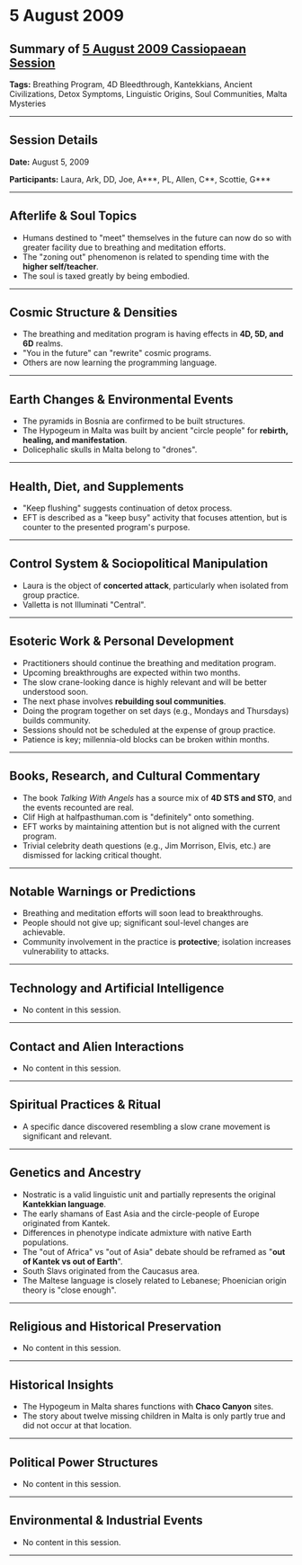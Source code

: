 # 5 August 2009

## Summary of [5 August 2009 Cassiopaean Session](https://cassiopaea.org/forum/threads/session-5-aug-2009.13206/)

**Tags:** Breathing Program, 4D Bleedthrough, Kantekkians, Ancient Civilizations, Detox Symptoms, Linguistic Origins, Soul Communities, Malta Mysteries

---

## Session Details

**Date:** August 5, 2009

**Participants:** Laura, Ark, DD, Joe, A***, PL, Allen, C**, Scottie, G***

---

## Afterlife & Soul Topics

- Humans destined to "meet" themselves in the future can now do so with greater facility due to breathing and meditation efforts.
- The "zoning out" phenomenon is related to spending time with the **higher self/teacher**.
- The soul is taxed greatly by being embodied.

---

## Cosmic Structure & Densities

- The breathing and meditation program is having effects in **4D, 5D, and 6D** realms.
- "You in the future" can "rewrite" cosmic programs.
- Others are now learning the programming language.

---

## Earth Changes & Environmental Events

- The pyramids in Bosnia are confirmed to be built structures.
- The Hypogeum in Malta was built by ancient "circle people" for **rebirth, healing, and manifestation**.
- Dolicephalic skulls in Malta belong to "drones".

---

## Health, Diet, and Supplements

- "Keep flushing" suggests continuation of detox process.
- EFT is described as a "keep busy" activity that focuses attention, but is counter to the presented program's purpose.

---

## Control System & Sociopolitical Manipulation

- Laura is the object of **concerted attack**, particularly when isolated from group practice.
- Valletta is not Illuminati "Central".

---

## Esoteric Work & Personal Development

- Practitioners should continue the breathing and meditation program.
- Upcoming breakthroughs are expected within two months.
- The slow crane-looking dance is highly relevant and will be better understood soon.
- The next phase involves **rebuilding soul communities**.
- Doing the program together on set days (e.g., Mondays and Thursdays) builds community.
- Sessions should not be scheduled at the expense of group practice.
- Patience is key; millennia-old blocks can be broken within months.

---

## Books, Research, and Cultural Commentary

- The book *Talking With Angels* has a source mix of **4D STS and STO**, and the events recounted are real.
- Clif High at halfpasthuman.com is "definitely" onto something.
- EFT works by maintaining attention but is not aligned with the current program.
- Trivial celebrity death questions (e.g., Jim Morrison, Elvis, etc.) are dismissed for lacking critical thought.

---

## Notable Warnings or Predictions

- Breathing and meditation efforts will soon lead to breakthroughs.
- People should not give up; significant soul-level changes are achievable.
- Community involvement in the practice is **protective**; isolation increases vulnerability to attacks.

---

## Technology and Artificial Intelligence

- No content in this session.

---

## Contact and Alien Interactions

- No content in this session.

---

## Spiritual Practices & Ritual

- A specific dance discovered resembling a slow crane movement is significant and relevant.

---

## Genetics and Ancestry

- Nostratic is a valid linguistic unit and partially represents the original **Kantekkian language**.
- The early shamans of East Asia and the circle-people of Europe originated from Kantek.
- Differences in phenotype indicate admixture with native Earth populations.
- The "out of Africa" vs "out of Asia" debate should be reframed as "**out of Kantek vs out of Earth**".
- South Slavs originated from the Caucasus area.
- The Maltese language is closely related to Lebanese; Phoenician origin theory is "close enough".

---

## Religious and Historical Preservation

- No content in this session.

---

## Historical Insights

- The Hypogeum in Malta shares functions with **Chaco Canyon** sites.
- The story about twelve missing children in Malta is only partly true and did not occur at that location.

---

## Political Power Structures

- No content in this session.

---

## Environmental & Industrial Events

- No content in this session.

---

